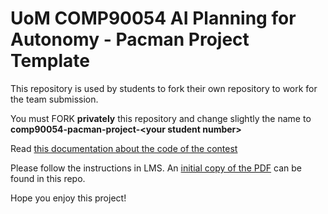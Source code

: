# UoM COMP90054 AI Planning for Autonomy - Pacman Project Template

This repository is used by students to fork their own repository to work for the team submission.

You must FORK **privately** this repository and change slightly the name to **comp90054-pacman-project-\<your student number\>**

Read [this documentation about the code of the contest](contest.md)

Please follow the instructions in LMS. An [initial copy of the PDF](instructions.pdf) can be found in this repo.

Hope you enjoy this project!
